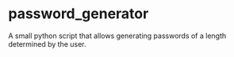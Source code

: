 # password_generator
A small python script that allows generating passwords of a length determined by the user.
